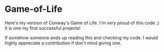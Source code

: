 # Game-of-Life

Here's my version of Conway's Game of Life. 
I'm very proud of this code ;) It is one my first successful projects!

If somehow someone ends up reading this and checking my code.
I would highly appreciate a contribution if don't mind giving one.
